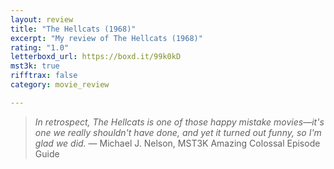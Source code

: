 ```yaml
---
layout: review
title: "The Hellcats (1968)"
excerpt: "My review of The Hellcats (1968)"
rating: "1.0"
letterboxd_url: https://boxd.it/99k0kD
mst3k: true
rifftrax: false
category: movie_review

---
```


<blockquote><i>In retrospect, The Hellcats is one of those happy mistake movies—it's one we really shouldn't have done, and yet it turned out funny, so I'm glad we did.</i> — Michael J. Nelson, MST3K Amazing Colossal Episode Guide</blockquote>